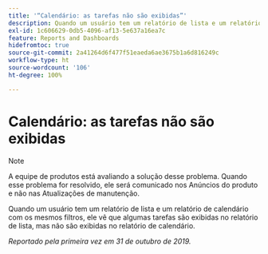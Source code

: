 ```yaml
---
title: '“Calendário: as tarefas não são exibidas”'
description: Quando um usuário tem um relatório de lista e um relatório de calendário com os mesmos filtros, ele vê que algumas tarefas são exibidas no relatório de lista, mas não são exibidas no relatório de calendário.
exl-id: 1c606629-0db5-4096-af13-5e637a16ea7c
feature: Reports and Dashboards
hidefromtoc: true
source-git-commit: 2a41264d6f477f51eaeda6ae3675b1a6d816249c
workflow-type: ht
source-wordcount: '106'
ht-degree: 100%

---
```


# Calendário: as tarefas não são exibidas

>[!NOTE]
>
>A equipe de produtos está avaliando a solução desse problema. Quando esse problema for resolvido, ele será comunicado nos Anúncios do produto e não nas Atualizações de manutenção.

Quando um usuário tem um relatório de lista e um relatório de calendário com os mesmos filtros, ele vê que algumas tarefas são exibidas no relatório de lista, mas não são exibidas no relatório de calendário.

_Reportado pela primeira vez em 31 de outubro de 2019._
